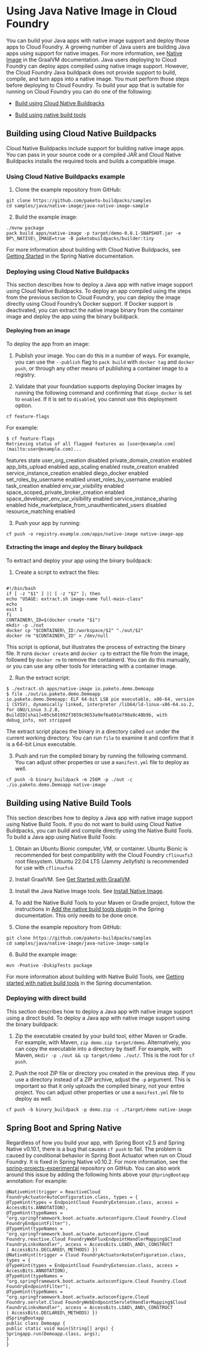 # Using Java Native Image in Cloud Foundry
You can build your Java apps with native image support and deploy those apps to Cloud Foundry.
A growing number of Java users are building Java apps using support for native images.
For more information, see [Native Image](https://www.graalvm.org/reference-manual/native-image/) in the GraalVM documentation.
Java users deploying to Cloud Foundry can deploy apps compiled using native image support.
However, the Cloud Foundry Java buildpack does not provide support to build, compile, and turn apps into a native image.
You must perform those steps before deploying to Cloud Foundry.
To build your app that is suitable for running on Cloud Foundry you can do one of the following:

* [Build using Cloud Native Buildpacks](https://docs.cloudfoundry.org/buildpacks/java/java-native-image.html#cloud-native-buildpacks)

* [Build using native build tools](https://docs.cloudfoundry.org/buildpacks/java/java-native-image.html#native-build-tools)

## Building using Cloud Native Buildpacks
Cloud Native Buildpacks include support for building native image apps.
You can pass in your source code or a compiled JAR and Cloud Native Buildpacks installs the required tools and builds a compatible image.

### Using Cloud Native Buildpacks example

1. Clone the example repository from GitHub:
```
git clone https://github.com/paketo-buildpacks/samples
cd samples/java/native-image/java-native-image-sample
```

2. Build the example image:
```
./mvnw package
pack build apps/native-image -p target/demo-0.0.1-SNAPSHOT.jar -e BP\_NATIVE\_IMAGE=true -B paketobuildpacks/builder:tiny
```
For more information about building with Cloud Native Buildpacks, see [Getting Started](https://docs.spring.io/spring-native/docs/current/reference/htmlsingle/#getting-started-buildpacks) in the Spring Native documentation.

### Deploying using Cloud Native Buildpacks
This section describes how to deploy a Java app with native image support using Cloud Native Buildpacks.
To deploy an app compiled using the steps from the previous section to Cloud Foundry, you can deploy the image directly using Cloud Foundry’s Docker support.
If Docker support is deactivated, you can extract the native image binary from the container image and deploy the app using the binary buildpack.

#### Deploying from an image
To deploy the app from an image:

1. Publish your image. You can do this in a number of ways. For example, you can use the `--publish` flag to `pack build` with `docker tag` and `docker push`, or through any other means of publishing a container image to a registry.

2. Validate that your foundation supports deploying Docker images by running the following command and confirming that `diego_docker` is set to `enabled`. If it is set to `disabled`, you cannot use this deployment option.
```
cf feature-flags
```
For example:
```
$ cf feature-flags
Retrieving status of all flagged features as [user@example.com](mailto:user@example.com)...
```
features state
user\_org\_creation disabled
private\_domain\_creation enabled
app\_bits\_upload enabled
app\_scaling enabled
route\_creation enabled
service\_instance\_creation enabled
diego\_docker enabled
set\_roles\_by\_username enabled
unset\_roles\_by\_username enabled
task\_creation enabled
env\_var\_visibility enabled
space\_scoped\_private\_broker\_creation enabled
space\_developer\_env\_var\_visibility enabled
service\_instance\_sharing enabled
hide\_marketplace\_from\_unauthenticated\_users disabled
resource\_matching enabled

3. Push your app by running:
```
cf push -o registry.example.com/apps/native-image native-image-app
```

#### Extracting the image and deploy the Binary buildpack
To extract and deploy your app using the binary buildpack:

1. Create a script to extract the files:
```

#!/bin/bash
if [ -z "$1" ] || [ -z "$2" ]; then
echo "USAGE: extract.sh image-name full-main-class"
echo
exit 1
fi
CONTAINER\_ID=$(docker create "$1")
mkdir -p ./out
docker cp "$CONTAINER\_ID:/workspace/$2" "./out/$2"
docker rm "$CONTAINER\_ID" > /dev/null
```
This script is optional, but illustrates the process of extracting the binary file.
It runs `docker create` and `docker cp` to extract the file from the image, followed by `docker rm` to remove the containerd.
You can do this manually, or you can use any other tools for interacting with a container image.

2. Run the extract script:
```
$ ./extract.sh apps/native-image io.paketo.demo.Demoapp
$ file ./out/io.paketo.demo.Demoapp
io.paketo.demo.Demoapp: ELF 64-bit LSB pie executable, x86-64, version 1 (SYSV), dynamically linked, interpreter /lib64/ld-linux-x86-64.so.2, for GNU/Linux 3.2.0, BuildID[sha1]=05cb81992f3859c9653a9ef6a691e798a9c48b9b, with debug_info, not stripped
```
The extract script places the binary in a directory called `out` under the current working directory.
You can run `file` to examine it and confirm that it is a 64-bit Linux executable.

3. Push and run the compiled binary by running the following command. You can adjust other properties or use a `manifest.yml` file to deploy as well.
```
cf push -b binary_buildpack -m 256M -p ./out -c ./io.paketo.demo.Demoapp native-image
```

## Building using Native Build Tools
This section describes how to deploy a Java app with native image support using Native Build Tools.
If you do not want to build using Cloud Native Buildpacks, you can build and compile directly using the Native Build Tools.
To build a Java app using Native Build Tools:

1. Obtain an Ubuntu Bionic computer, VM, or container.
Ubuntu Bionic is recommended for best compatibility with the Cloud Foundry `cflinuxfs3` root filesystem.
Ubuntu 22.04 LTS (Jammy Jellyfish) is recommended for use with `cflinuxfs4`.

2. Install GraalVM. See [Get Started with GraalVM](https://www.graalvm.org/docs/getting-started/).

3. Install the Java Native Image tools. See [Install Native Image](https://www.graalvm.org/reference-manual/native-image/#install-native-image).

4. To add the Native Build Tools to your Maven or Gradle project, follow the instructions in [Add the native build tools plugin](https://docs.spring.io/spring-native/docs/current/reference/htmlsingle/#_add_the_native_build_tools_plugin) in the Spring documentation. This only needs to be done once.

5. Clone the example repository from GitHub:
```
git clone https://github.com/paketo-buildpacks/samples
cd samples/java/native-image/java-native-image-sample
```

6. Build the example image:
```
mvn -Pnative -DskipTests package
```
For more information about building with Native Build Tools, see [Getting started with native build tools](https://docs.spring.io/spring-native/docs/current/reference/htmlsingle/#getting-started-native-build-tools) in the Spring documentation.

### Deploying with direct build
This section describes how to deploy a Java app with native image support using a direct build.
To deploy a Java app with native image support using the binary buildpack:

1. Zip the executable created by your build tool, either Maven or Gradle.
For example, with Maven, `zip demo.zip target/demo`.
Alternatively, you can copy the executable into a directory by itself.
For example, with Maven, `mkdir -p ./out && cp target/demo ./out/`.
This is the root for `cf push`.

2. Push the root ZIP file or directory you created in the previous step.
If you use a directory instead of a ZIP archive, adjust the `-p` argument.
This is important so that it only uploads the compiled binary, not your entire project.
You can adjust other properties or use a `manifest.yml` file to deploy as well.
```
cf push -b binary_buildpack -p demo.zip -c ./target/demo native-image
```

## Spring Boot and Spring Native
Regardless of how you build your app, with Spring Boot v2.5 and Spring Native v0.10.1, there is a bug that causes `cf push` to fail.
The problem is caused by conditional behavior in Spring Boot Actuator when run on Cloud Foundry. It is fixed in Spring Native v0.10.2.
For more information, see the [spring-projects-experimental](https://github.com/spring-projects-experimental/spring-native/issues/870) repository on GitHub.
You can also work around this issue by adding the following hints above your `@SpringBootapp` annotation:
For example:
```
@NativeHint(trigger = ReactiveCloud FoundryActuatorAutoConfiguration.class, types = {
@TypeHint(types = EndpointCloud FoundryExtension.class, access = AccessBits.ANNOTATION),
@TypeHint(typeNames = "org.springframework.boot.actuate.autoconfigure.Cloud Foundry.Cloud FoundryEndpointFilter"),
@TypeHint(typeNames = "org.springframework.boot.actuate.autoconfigure.Cloud Foundry.reactive.Cloud FoundryWebFluxEndpointHandlerMapping$Cloud FoundryLinksHandler", access = AccessBits.LOAD\_AND\_CONSTRUCT
| AccessBits.DECLARED\_METHODS) })
@NativeHint(trigger = Cloud FoundryActuatorAutoConfiguration.class, types = {
@TypeHint(types = EndpointCloud FoundryExtension.class, access = AccessBits.ANNOTATION),
@TypeHint(typeNames = "org.springframework.boot.actuate.autoconfigure.Cloud Foundry.Cloud FoundryEndpointFilter"),
@TypeHint(typeNames = "org.springframework.boot.actuate.autoconfigure.Cloud Foundry.servlet.Cloud FoundryWebEndpointServletHandlerMapping$Cloud FoundryLinksHandler", access = AccessBits.LOAD\_AND\_CONSTRUCT
| AccessBits.DECLARED\_METHODS) })
@SpringBootapp
public class Demoapp {
public static void main(String[] args) {
Springapp.run(Demoapp.class, args);
}
}
```